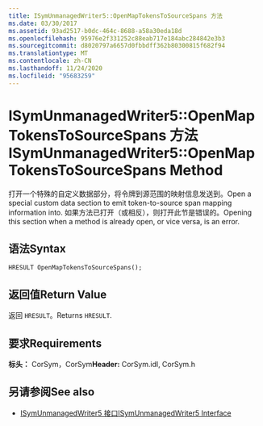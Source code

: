 ```yaml
---
title: ISymUnmanagedWriter5::OpenMapTokensToSourceSpans 方法
ms.date: 03/30/2017
ms.assetid: 93ad2517-b0dc-464c-8688-a58a30eda18d
ms.openlocfilehash: 95976e2f331252c88eab717e184abc284842e3b3
ms.sourcegitcommit: d8020797a6657d0fbbdff362b80300815f682f94
ms.translationtype: MT
ms.contentlocale: zh-CN
ms.lasthandoff: 11/24/2020
ms.locfileid: "95683259"
---
```

# <a name="isymunmanagedwriter5openmaptokenstosourcespans-method"></a><span data-ttu-id="ed207-102">ISymUnmanagedWriter5::OpenMapTokensToSourceSpans 方法</span><span class="sxs-lookup"><span data-stu-id="ed207-102">ISymUnmanagedWriter5::OpenMapTokensToSourceSpans Method</span></span>

<span data-ttu-id="ed207-103">打开一个特殊的自定义数据部分，将令牌到源范围的映射信息发送到。</span><span class="sxs-lookup"><span data-stu-id="ed207-103">Open a special custom data section to emit token-to-source span mapping information into.</span></span> <span data-ttu-id="ed207-104">如果方法已打开（或相反），则打开此节是错误的。</span><span class="sxs-lookup"><span data-stu-id="ed207-104">Opening this section when a method is already open, or vice versa, is an error.</span></span>  
  
## <a name="syntax"></a><span data-ttu-id="ed207-105">语法</span><span class="sxs-lookup"><span data-stu-id="ed207-105">Syntax</span></span>  
  
```idl  
HRESULT OpenMapTokensToSourceSpans();  
```  
  
## <a name="return-value"></a><span data-ttu-id="ed207-106">返回值</span><span class="sxs-lookup"><span data-stu-id="ed207-106">Return Value</span></span>  

 <span data-ttu-id="ed207-107">返回 `HRESULT`。</span><span class="sxs-lookup"><span data-stu-id="ed207-107">Returns `HRESULT`.</span></span>  
  
## <a name="requirements"></a><span data-ttu-id="ed207-108">要求</span><span class="sxs-lookup"><span data-stu-id="ed207-108">Requirements</span></span>  

 <span data-ttu-id="ed207-109">**标头：** CorSym，CorSym</span><span class="sxs-lookup"><span data-stu-id="ed207-109">**Header:** CorSym.idl, CorSym.h</span></span>  
  
## <a name="see-also"></a><span data-ttu-id="ed207-110">另请参阅</span><span class="sxs-lookup"><span data-stu-id="ed207-110">See also</span></span>

- [<span data-ttu-id="ed207-111">ISymUnmanagedWriter5 接口</span><span class="sxs-lookup"><span data-stu-id="ed207-111">ISymUnmanagedWriter5 Interface</span></span>](isymunmanagedwriter5-interface.md)
